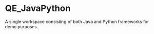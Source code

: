 # QE_JavaPython
A single workspace consisting of both Java and Python frameworks for demo purposes.
